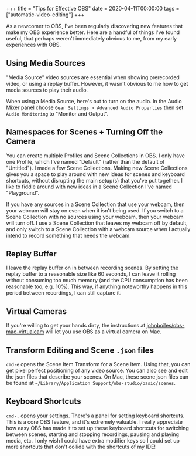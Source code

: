 +++
title = "Tips for Effective OBS"
date = 2020-04-11T00:00:00
tags = ["automatic-video-editing"]
+++

As a newcomer to OBS, I've been regularly discovering new features that make my OBS experience better. Here are a handful of things I've found useful, that perhaps weren't immediately obvious to me, from my early experiences with OBS.

## Using Media Sources

"Media Source" video sources are essential when showing prerecorded video, or using a replay buffer. However, it wasn't obvious to me how to get media sources to play their audio.

When using a Media Source, here's out to turn on the audio. In the Audio Mixer panel choose `Gear Settings > Advanced Audio Properties` then set `Audio Monitoring` to "Monitor and Output".

## Namespaces for Scenes + Turning Off the Camera

You can create multiple Profiles and Scene Collections in OBS. I only have one Profile, which I've named "Default" (rather than the default of "Untitled"). I made a few Scene Collections. Making new Scene Collections gives you a space to play around with new ideas for scenes and keyboard shortcuts, without disrupting the main setup(s) that you've put together. I like to fiddle around with new ideas in a Scene Collection I've named "Playground".

If you have any sources in a Scene Collection that use your webcam, then your webcam will stay on even when it isn't being used. If you switch to a Scene Collection with no sources using your webcam, then your webcam will turn off. I use a Scene Collection that leaves my webcam off by default, and only switch to a Scene Collection with a webcam source when I actually intend to record something that needs the webcam.

## Replay Buffer

I leave the replay buffer on in between recording scenes. By setting the replay buffer to a reasonable size like 60 seconds, I can leave it rolling without consuming too much memory (and the CPU consumption has been reasonable too, e.g. 10%). This way, if anything noteworthy happens in this period between recordings, I can still capture it.

## Virtual Cameras

If you're willing to get your hands dirty, the instructions at [johnboiles/obs-mac-virtualcam](https://github.com/johnboiles/obs-mac-virtualcam) will let you use OBS as a virtual camera on Mac.

## Transform Editing and Scene `.json` files

`cmd-e` opens the Scene Item Transform for a Scene Item. Using that, you can get pixel perfect positioning of any video source. You can also see and edit the json files that describe your scenes. On Mac, these scene json files can be found at `~/Library/Application Support/obs-studio/basic/scenes`.

## Keyboard Shortcuts

`cmd-,` opens your settings. There's a panel for setting keyboard shortcuts. This is a core OBS feature, and it's extremely valuable. I really appreciate how easy OBS has made it to set up these keyboard shortcuts for switching between scenes, starting and stopping recordings, pausing and playing media, etc. I only wish I could have extra modifier keys so I could set up more shortcuts that don't collide with the shortcuts of my IDE!
